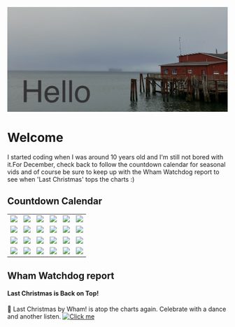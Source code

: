 ![Hello](https://github.com/mjamesharmon/mjamesharmon/blob/main/assets/img/hello.jpg?raw=true)
# Welcome
I started coding when I was around 10 years old and I'm still not bored with it.For December, check back to follow the countdown calendar for seasonal vids and of course be sure to keep up with the Wham Watchdog report to see when 'Last Christmas' tops the charts :)
## Countdown Calendar


|     |    |     |     |     |      |
|-----|----|----|------|-----|-----|
| <picture><img src="https://mjamesharmon.github.io/julekalender/1.svg" /></picture>| <picture><img src="https://mjamesharmon.github.io/julekalender/2.svg" /></picture>| <picture><img src="https://mjamesharmon.github.io/julekalender/3.svg" /></picture>| <picture><img src="https://mjamesharmon.github.io/julekalender/4.svg" /></picture>| <picture><img src="https://mjamesharmon.github.io/julekalender/5.svg" /></picture>| <picture><img src="https://mjamesharmon.github.io/julekalender/6.svg" /></picture>|
| <picture><img src="https://mjamesharmon.github.io/julekalender/7.svg" /></picture>| <picture><img src="https://mjamesharmon.github.io/julekalender/8.svg" /></picture>| <picture><img src="https://mjamesharmon.github.io/julekalender/9.svg" /></picture>| <picture><img src="https://mjamesharmon.github.io/julekalender/10.svg" /></picture>| <picture><img src="https://mjamesharmon.github.io/julekalender/11.svg" /></picture>| <picture><img src="https://mjamesharmon.github.io/julekalender/12.svg" /></picture>|
| <picture><img src="https://mjamesharmon.github.io/julekalender/13.svg" /></picture>| <picture><img src="https://mjamesharmon.github.io/julekalender/14.svg" /></picture>| <picture><img src="https://mjamesharmon.github.io/julekalender/15.svg" /></picture>| <picture><img src="https://mjamesharmon.github.io/julekalender/16.svg" /></picture>| <picture><img src="https://mjamesharmon.github.io/julekalender/17.svg" /></picture>| <picture><img src="https://mjamesharmon.github.io/julekalender/18.svg" /></picture>|
| <picture><img src="https://mjamesharmon.github.io/julekalender/19.svg" /></picture>| <picture><img src="https://mjamesharmon.github.io/julekalender/20.svg" /></picture>| <picture><img src="https://mjamesharmon.github.io/julekalender/21.svg" /></picture>| <picture><img src="https://mjamesharmon.github.io/julekalender/22.svg" /></picture>| <picture><img src="https://mjamesharmon.github.io/julekalender/23.svg" /></picture>| <picture><img src="https://mjamesharmon.github.io/julekalender/24.svg" /></picture>|

## Wham Watchdog report


#### Last Christmas is Back on Top!
🎉 Last Christmas by Wham! is atop the charts again.  Celebrate with a dance and another listen.
[![Click me](https://mjamesharmon.github.io/wham-watchdog/web/assets/img/last_christmas.jpeg "Last Christmas")]("https://youtu.be/E8gmARGvPlI?si=gt_S_mTrTcC_GmCa")

